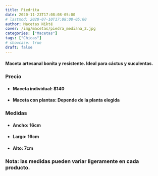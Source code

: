 ```yaml
---
title: Piedrita
date: 2020-11-23T17:08:08-05:00
# lastmod: 2020-07-10T17:08:08-05:00
author: Macetas Nikté
cover: /img/macetas/piedra_mediana_2.jpg
categories: ["Macetas"]
tags: ["Chicas"]
# showcase: true
draft: false
---
```


#### Maceta artesanal bonita y resistente. Ideal para cáctus y suculentas.






### Precio
- #### Maceta individual: $140
- #### Maceta con plantas: Depende de la planta elegida
  
### Medidas
- #### Ancho: 16cm
- #### Largo: 16cm
- #### Alto: 7cm
### Nota: las medidas pueden variar ligeramente en cada producto.
<!--more-->
 